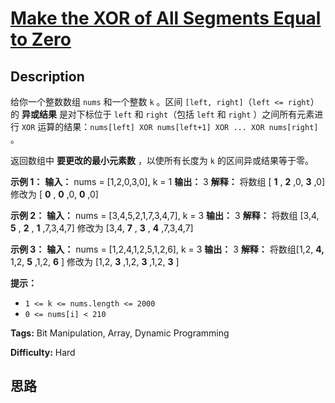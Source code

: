 # [Make the XOR of All Segments Equal to Zero][title]

## Description

给你一个整数数组 `nums`​​​ 和一个整数 `k`​​​​​ 。区间 `[left, right]`（`left <= right`）的
**异或结果** 是对下标位于 `left` 和 `right`（包括 `left` 和 `right` ）之间所有元素进行 `XOR`
运算的结果：`nums[left] XOR nums[left+1] XOR ... XOR nums[right]` 。

返回数组中 **要更改的最小元素数** ，以使所有长度为 `k` 的区间异或结果等于零。

**示例 1：**
            **输入：** nums = [1,2,0,3,0], k = 1    **输出：** 3    **解释：** 将数组 [ **1** , **2** ,0, **3** ,0] 修改为 [ **0** , **0** ,0, **0** ,0]    

**示例 2：**
            **输入：** nums = [3,4,5,2,1,7,3,4,7], k = 3    **输出：** 3    **解释：** 将数组 [3,4, **5** , **2** , **1** ,7,3,4,7] 修改为 [3,4, **7** , **3** , **4** ,7,3,4,7]    

**示例 3：**
            **输入：** nums = [1,2,4,1,2,5,1,2,6], k = 3    **输出：** 3    **解释：** 将数组[1,2, **4,** 1,2, **5** ,1,2, **6** ] 修改为 [1,2, **3** ,1,2, **3** ,1,2, **3** ]

**提示：**

  * `1 <= k <= nums.length <= 2000`
  * `​​​​​​0 <= nums[i] < 210`


**Tags:** Bit Manipulation, Array, Dynamic Programming

**Difficulty:** Hard

## 思路

[title]: https://leetcode-cn.com/problems/make-the-xor-of-all-segments-equal-to-zero
